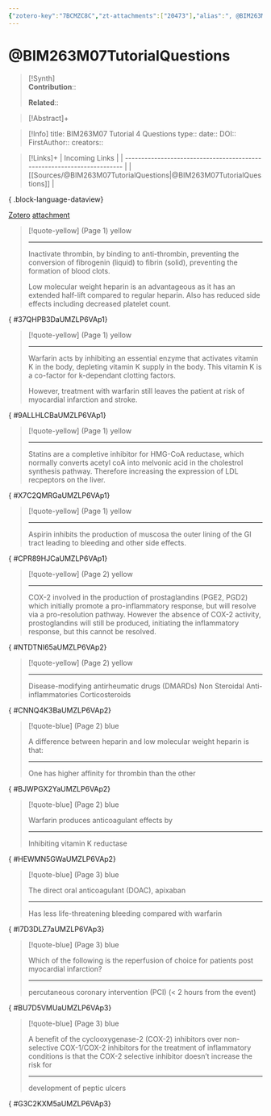 ```yaml
---
{"zotero-key":"7BCMZC8C","zt-attachments":["20473"],"alias":", @BIM263M07 Tutorial 4 Questions","keywords":[],"FirstAuthor":"[[ ]]","dg-publish":true,"permalink":"/sources/bim-263-m07-tutorial-questions/","dgPassFrontmatter":true}
---
```


# @BIM263M07TutorialQuestions

>[!Synth]  
>**Contribution**::  
>  
>**Related**:: 
>  

> [!Abstract]+
> 

> [!Info]
> title: BIM263M07 Tutorial 4 Questions
> type:: 
> date:: 
> DOI:: 
> FirstAuthor:: 
> creators:: 

> [!Links]+
>  | Incoming Links                                                          |
> | ----------------------------------------------------------------------- |
> | [[Sources/@BIM263M07TutorialQuestions\|@BIM263M07TutorialQuestions]] |
> 
{ .block-language-dataview}


[Zotero](zotero://select/library/items/7BCMZC8C) [attachment](<file:///Users/nathanmaxwell/Zotero/storage/UMZLP6VA/Tutorial%204%20Questions%202024%20-%20Tagged.pdf>)

> [!quote-yellow] (Page 1) yellow
> 
> 
> 
> ---
> Inactivate thrombin, by binding to anti-thrombin, preventing the conversion of fibrogenin (liquid) to fibrin (solid), preventing the formation of blood clots. 
> 
> Low molecular weight heparin is an advantageous as it has an extended half-lift compared to regular heparin. Also has reduced side effects including decreased platelet count.
>
{ #37QHPB3DaUMZLP6VAp1}


> [!quote-yellow] (Page 1) yellow
> 
> 
> 
> ---
> Warfarin acts by inhibiting an essential enzyme that activates vitamin K in the body, depleting vitamin K supply in the body. This vitamin K is a co-factor for k-dependant clotting factors.
> 
> However, treatment with warfarin still leaves the patient at risk of myocardial infarction and stroke.
>
{ #9ALLHLCBaUMZLP6VAp1}


> [!quote-yellow] (Page 1) yellow
> 
> 
> 
> ---
> Statins are a completive inhibitor for HMG-CoA reductase, which normally converts acetyl coA into melvonic acid in the cholestrol synthesis pathway. Therefore increasing the expression of LDL recpeptors on the liver.
>
{ #X7C2QMRGaUMZLP6VAp1}


> [!quote-yellow] (Page 1) yellow
> 
> 
> 
> ---
> Aspirin inhibits the production of muscosa the outer lining of the GI tract leading to bleeding and other side effects.
>
{ #CPR89HJCaUMZLP6VAp1}


> [!quote-yellow] (Page 2) yellow
> 
> 
> 
> ---
> COX-2 involved in the production of prostaglandins (PGE2, PGD2) which initially promote a pro-inflammatory response, but will resolve via a pro-resolution pathway. However the absence of COX-2 activity, prostoglandins will still be produced, initiating the inflammatory response, but this cannot be resolved.
>
{ #NTDTNI65aUMZLP6VAp2}


> [!quote-yellow] (Page 2) yellow
> 
> 
> 
> ---
> Disease-modifying antirheumatic drugs (DMARDs)
> Non Steroidal Anti-inflammatories
> Corticosteroids
>
{ #CNNQ4K3BaUMZLP6VAp2}


> [!quote-blue] (Page 2) blue
> 
> A difference between heparin and low molecular weight heparin is that:
> 
> ---
> One has higher affinity for thrombin than the other
>
{ #BJWPGX2YaUMZLP6VAp2}


> [!quote-blue] (Page 2) blue
> 
> Warfarin produces anticoagulant effects by
> 
> ---
> Inhibiting vitamin K reductase
>
{ #HEWMN5GWaUMZLP6VAp2}


> [!quote-blue] (Page 3) blue
> 
> The direct oral anticoagulant (DOAC), apixaban
> 
> ---
> Has less life-threatening bleeding compared with warfarin
>
{ #I7D3DLZ7aUMZLP6VAp3}


> [!quote-blue] (Page 3) blue
> 
> Which of the following is the reperfusion of choice for patients post myocardial infarction?
> 
> ---
> percutaneous coronary intervention (PCI) (< 2 hours from the event)
>
{ #BU7D5VMUaUMZLP6VAp3}


> [!quote-blue] (Page 3) blue
> 
> A benefit of the cyclooxygenase-2 (COX-2) inhibitors over non-selective COX-1/COX-2 inhibitors for the treatment of inflammatory conditions is that the COX-2 selective inhibitor doesn’t increase the risk for
> 
> ---
> development of peptic ulcers
>
{ #G3C2KXM5aUMZLP6VAp3}





